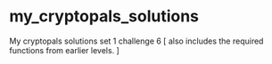 # my_cryptopals_solutions
My cryptopals solutions
set 1 challenge 6 [ also includes the required functions from earlier levels. ]
